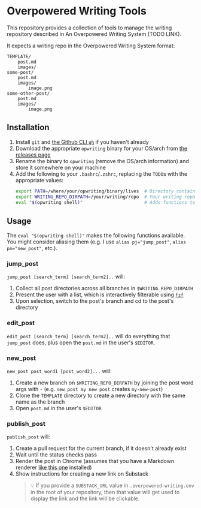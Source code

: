 Overpowered Writing Tools
=========================
This repository provides a collection of tools to manage the writing repository described in An Overpowered Writing System (TODO LINK).

It expects a writing repo in the Overpowered Writing System format:

```
TEMPLATE/
    post.md
    images/
some-post/
    post.md
    images/
        image.png
some-other-post/
    post.md
    images/
        image.png
```

Installation
------------
1. Install `git` and [the Github CLI `gh`](https://cli.github.com/) if you haven't already
1. Download the appropriate `opwriting` binary for your OS/arch from [the releases page](https://github.com/mieubrisse/overpowered-writing-tools/releases)
1. Rename the binary to `opwriting` (remove the OS/arch information) and store it somewhere on your machine
1. Add the following to your `.bashrc`/`.zshrc`, replacing the `TODO`s with the appropriate values:
   ```bash
   export PATH=/where/your/opwriting/binary/lives  # Directory containing the 'opwriting' binary
   export WRITING_REPO_DIRPATH=/your/writing/repo  # Your writing repo
   eval "$(opwriting shell)"                       # Adds functions to manage the repo (see below)
   ```

Usage
-----
The `eval "$(opwriting shell)"` makes the following functions available. You might consider aliasing them (e.g. I use `alias pj="jump_post"`, `alias pn="new_post"`, etc.).

### jump_post
`jump_post [search_term] [search_term2]..` will:

1. Collect all post directories across all branches in `$WRITING_REPO_DIRPATH`
1. Present the user with a list, which is interactively filterable using [`fzf`](https://github.com/junegunn/fzf)
1. Upon selection, switch to the post's branch and cd to the post's directory

### edit_post
`edit_post [search_term] [search_term2]..` will do everything that `jump_post` does, plus open the `post.md` in the user's `$EDITOR`.

### new_post
`new_post post_word1 [post_word2]...` will:

1. Create a new branch on `$WRITING_REPO_DIRPATH` by joining the post word args with `-` (e.g. `new_post my new post` creates `my-new-post`)
1. Clone the `TEMPLATE` directory to create a new directory with the same name as the branch
1. Open `post.md` in the user's `$EDITOR`

### publish_post
`publish_post` will:

1. Create a pull request for the current branch, if it doesn't already exist
1. Wait until the status checks pass
1. Render the post in Chrome (assumes that you have a Markdown renderer [like this one](https://chromewebstore.google.com/detail/markdown-viewer/ckkdlimhmcjmikdlpkmbgfkaikojcbjk) installed)
1. Show instructions for creating a new link on Substack
   > 💡 If you provide a `SUBSTACK_URL` value in `.overpowered-writing.env` in the root of your repository, then that value will get used to display the link and the link will be clickable.
